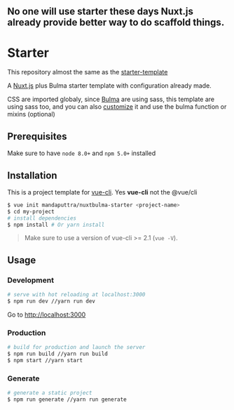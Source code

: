 ## No one will use starter these days Nuxt.js already provide better way to do scaffold things.

# Starter
This repository almost the same as the [starter-template](https://github.com/nuxt-community/starter-template)

A [Nuxt.js](https://github.com/nuxt/nuxt.js) plus Bulma starter template with configuration already made.

CSS are imported globaly, since [Bulma](https://bulma.io) are using sass, this template are using sass too, and you can also [customize](https://bulma.io/documentation/customize/) it and use the bulma function or mixins (optional)

## Prerequisites

Make sure to have `node 8.0+` and `npm 5.0+` installed

## Installation

This is a project template for [vue-cli](https://github.com/vuejs/vue-cli). Yes **vue-cli** not the @vue/cli

``` bash
$ vue init mandaputtra/nuxtbulma-starter <project-name>  
$ cd my-project
# install dependencies
$ npm install # Or yarn install
```

> Make sure to use a version of vue-cli >= 2.1 (`vue -V`).

## Usage

### Development

``` bash
# serve with hot reloading at localhost:3000
$ npm run dev //yarn run dev
```

Go to [http://localhost:3000](http://localhost:3000)

### Production

``` bash
# build for production and launch the server
$ npm run build //yarn run build
$ npm start //yarn start
```

### Generate

``` bash
# generate a static project
$ npm run generate //yarn run generate
```


